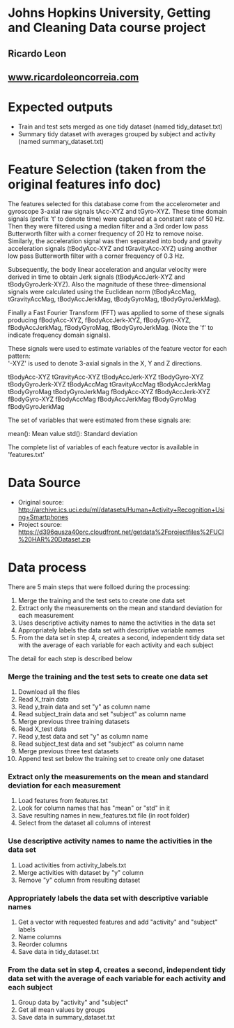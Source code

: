 # Johns Hopkins University, Getting and Cleaning Data course project

## Ricardo Leon

## www.ricardoleoncorreia.com


Expected outputs
================

* Train and test sets merged as one tidy dataset (named tidy_dataset.txt)
* Summary tidy dataset with averages grouped by subject and activity (named summary_dataset.txt)


Feature Selection (taken from the original features info doc)
=============================================================

The features selected for this database come from the accelerometer and gyroscope 3-axial raw signals tAcc-XYZ and tGyro-XYZ. These time domain signals (prefix 't' to denote time) were captured at a constant rate of 50 Hz. Then they were filtered using a median filter and a 3rd order low pass Butterworth filter with a corner frequency of 20 Hz to remove noise. Similarly, the acceleration signal was then separated into body and gravity acceleration signals (tBodyAcc-XYZ and tGravityAcc-XYZ) using another low pass Butterworth filter with a corner frequency of 0.3 Hz. 

Subsequently, the body linear acceleration and angular velocity were derived in time to obtain Jerk signals (tBodyAccJerk-XYZ and tBodyGyroJerk-XYZ). Also the magnitude of these three-dimensional signals were calculated using the Euclidean norm (tBodyAccMag, tGravityAccMag, tBodyAccJerkMag, tBodyGyroMag, tBodyGyroJerkMag). 

Finally a Fast Fourier Transform (FFT) was applied to some of these signals producing fBodyAcc-XYZ, fBodyAccJerk-XYZ, fBodyGyro-XYZ, fBodyAccJerkMag, fBodyGyroMag, fBodyGyroJerkMag. (Note the 'f' to indicate frequency domain signals). 

These signals were used to estimate variables of the feature vector for each pattern:  
'-XYZ' is used to denote 3-axial signals in the X, Y and Z directions.

tBodyAcc-XYZ
tGravityAcc-XYZ
tBodyAccJerk-XYZ
tBodyGyro-XYZ
tBodyGyroJerk-XYZ
tBodyAccMag
tGravityAccMag
tBodyAccJerkMag
tBodyGyroMag
tBodyGyroJerkMag
fBodyAcc-XYZ
fBodyAccJerk-XYZ
fBodyGyro-XYZ
fBodyAccMag
fBodyAccJerkMag
fBodyGyroMag
fBodyGyroJerkMag

The set of variables that were estimated from these signals are: 

mean(): Mean value
std(): Standard deviation

The complete list of variables of each feature vector is available in 'features.txt'


Data Source
===========

* Original source: http://archive.ics.uci.edu/ml/datasets/Human+Activity+Recognition+Using+Smartphones
* Project source: https://d396qusza40orc.cloudfront.net/getdata%2Fprojectfiles%2FUCI%20HAR%20Dataset.zip


Data process
============

There are 5 main steps that were folloed during the processing:

1. Merge the training and the test sets to create one data set
2. Extract only the measurements on the mean and standard deviation for each measurement
3. Uses descriptive activity names to name the activities in the data set
4. Appropriately labels the data set with descriptive variable names
5. From the data set in step 4, creates a second, independent tidy data set with the average of each variable for each activity and each subject

The detail for each step is described below

### Merge the training and the test sets to create one data set

1. Download all the files
2. Read X_train data
3. Read y_train data and set "y" as column name
4. Read subject_train data and set "subject" as column name
5. Merge previous three training datasets
6. Read X_test data
7. Read y_test data and set "y" as column name
8. Read subject_test data and set "subject" as column name
9. Merge previous three test datasets
10. Append test set below the training set to create only one dataset

### Extract only the measurements on the mean and standard deviation for each measurement

1. Load features from features.txt
2. Look for column names that has "mean" or "std" in it
3. Save resulting names in new_features.txt file (in root folder)
4. Select from the dataset all columns of interest

### Use descriptive activity names to name the activities in the data set

1. Load activities from activity_labels.txt
2. Merge activities with dataset by "y" column
3. Remove "y" column from resulting dataset

### Appropriately labels the data set with descriptive variable names

1. Get a vector with requested features and add "activity" and "subject" labels
2. Name columns
3. Reorder columns
4. Save data in tidy_dataset.txt

### From the data set in step 4, creates a second, independent tidy data set with the average of each variable for each activity and each subject

1. Group data by "activity" and "subject"
2. Get all mean values by groups
3. Save data in summary_dataset.txt
